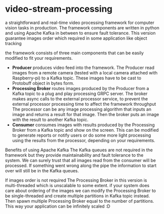 # video-stream-processing

a straightforward and real-time video processing framework for computer vision tasks in production.
The framework components are written in python and using Apache Kafka in between to ensure fault tolerance.
This version guarantee images order which required in some application like object tracking

the framework consists of three main components that can be easily modified to fit your requirements.
- **Producer** produces video feed into the framework. The Producer read images from a remote camera (tested with a local camera attached with Raspberry-pi) to a Kafka topic. These images have to be cast to Protobuff object in bytes form.
- **Processing Broker** routes images produced by the Producer from a Kafka topic to a plug and play processing GRPC server. The broker makes async calls to the external processor service, to prevent the external processor processing time to affect the framework throughput The processor can be any image processing algorithm that inputs an image and returns a result for that image. Then the broker puts an image with the result to another Kafka topic.
- **Consumer** consumes images with results produced by the Processing Broker from a Kafka topic and show on the screen. This can be modified to generate reports or notify users or do some more light processing using the results from the processor, depending on your requirements.

Benefits of using Apache Kafka
The Kafka queues are not required in the framework but they provide maintainability and fault tolerance to the system.
We can surely trust that all images read from the consumer will be processed. If something went wrong along the pipe the information to start over will still be in the Kafka queues.

If images order is not required
The Processing Broker in this version is multi-threaded which is unscalable to some extent. if your system does care about ordering of the images we can modify the Processing Broker to be single-threaded and create multiple partitions in Kafka topic instead. Then spawn multiple Processing Broker equal to the number of partitions. This way your application can be infinitely scaled :D
